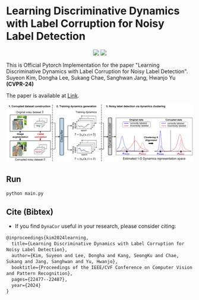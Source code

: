 # Learning Discriminative Dynamics with Label Corruption for Noisy Label Detection

<p align="center">   
    <a href="https://pytorch.org/" alt="PyTorch">
      <img src="https://img.shields.io/badge/PyTorch-%23EE4C2C.svg?e&logo=PyTorch&logoColor=white" /></a>
    <a href="https://cvpr2023.thecvf.com/" alt="Conference">
        <img src="https://img.shields.io/badge/CVPR'23-brightgreen" /></a>
</p>


This is Official Pytorch Implementation for the paper "Learning Discriminative Dynamics with Label Corruption for Noisy Label Detection". Suyeon Kim, Dongha Lee, Sukang Chae, Sanghwan Jang, Hwanjo Yu **(CVPR-24)**

The paper is available at [Link](https://arxiv.org/abs/2405.19902).

<p align="center">
  <img src="https://github.com/kimsu55/DynaCor/blob/main/img/main.jpg" width="500" title="The overall framework of DynaCor">
</p>

## Run  
```
python main.py 
```



<!-- ## Package Install

``` python  

conda create -n topexpert python=3.8

conda activate topexpert

conda install pytorch==1.8.0 torchvision==0.9.0 torchaudio==0.8.0 cudatoolkit=11.1 -c pytorch -c conda-forge

conda install -c conda-forge rdkit

conda install pytorch-geometric -c rusty1s -c conda-forge

```   -->

## Cite (Bibtex)
- If you find ``DynaCor`` useful in your research, please consider citing:

```
@inproceedings{kim2024learning,
  title={Learning Discriminative Dynamics with Label Corruption for Noisy Label Detection},
  author={Kim, Suyeon and Lee, Dongha and Kang, SeongKu and Chae, Sukang and Jang, Sanghwan and Yu, Hwanjo},
  booktitle={Proceedings of the IEEE/CVF Conference on Computer Vision and Pattern Recognition},
  pages={22477--22487},
  year={2024}
}
```



